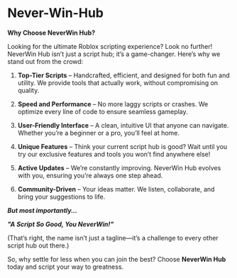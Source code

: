 # Never-Win-Hub

**Why Choose NeverWin Hub?**

Looking for the ultimate Roblox scripting experience? Look no further! NeverWin Hub isn’t just a script hub; it’s a game-changer. Here’s why we stand out from the crowd:

1. **Top-Tier Scripts** – Handcrafted, efficient, and designed for both fun and utility. We provide tools that actually work, without compromising on quality.

2. **Speed and Performance** – No more laggy scripts or crashes. We optimize every line of code to ensure seamless gameplay.

3. **User-Friendly Interface** – A clean, intuitive UI that anyone can navigate. Whether you’re a beginner or a pro, you’ll feel at home.

4. **Unique Features** – Think your current script hub is good? Wait until you try our exclusive features and tools you won’t find anywhere else!

5. **Active Updates** – We’re constantly improving. NeverWin Hub evolves with you, ensuring you’re always one step ahead.

6. **Community-Driven** – Your ideas matter. We listen, collaborate, and bring your suggestions to life.


***But most importantly…***

***"A Script So Good, You NeverWin!"***

(That’s right, the name isn’t just a tagline—it’s a challenge to every other script hub out there.)

So, why settle for less when you can join the best? Choose **NeverWin Hub** today and script your way to greatness.
